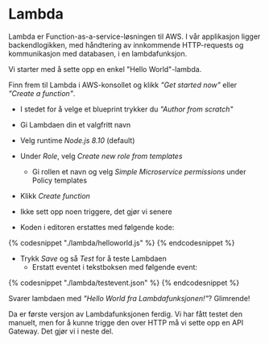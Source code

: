 # Lambda

Lambda er Function-as-a-service-løsningen til AWS. I vår applikasjon ligger backendlogikken, med håndtering av innkommende HTTP-requests og kommunikasjon med databasen, i en lambdafunksjon.

Vi starter med å sette opp en enkel "Hello World"-lambda.

Finn frem til Lambda i AWS-konsollet og klikk _"Get started now"_ eller _"Create a function"_.

- I stedet for å velge et blueprint trykker du _"Author from scratch"_
- Gi Lambdaen din et valgfritt navn
- Velg runtime _Node.js 8.10_ (default)
- Under _Role_, velg _Create new role from templates_
  - Gi rollen et navn og velg _Simple Microservice permissions_ under Policy templates
- Klikk _Create function_

- Ikke sett opp noen triggere, det gjør vi senere
- Koden i editoren erstattes med følgende kode:

{% codesnippet "./lambda/helloworld.js" %} {% endcodesnippet %}

- Trykk _Save_ og så _Test_ for å teste Lambdaen
    - Erstatt eventet i tekstboksen med følgende event:

{% codesnippet "./lambda/testevent.json" %} {% endcodesnippet %}

Svarer lambdaen med _"Hello World fra Lambdafunksjonen!"_? Glimrende!

Da er første versjon av Lambdafunksjonen ferdig. Vi har fått testet den manuelt, men for å kunne trigge den over HTTP må vi sette opp en API Gateway. Det gjør vi i neste del.
